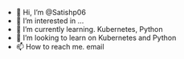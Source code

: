 - 👋 Hi, I’m @Satishp06
- 👀 I’m interested in ...
- 🌱 I’m currently learning. Kubernetes, Python
- 💞️ I’m looking to learn on Kubernetes and Python
- 📫 How to reach me. email

<!---
Satishp06/Satishp06 is a ✨ special ✨ repository because its `README.md` (this file) appears on your GitHub profile.
You can click the Preview link to take a look at your changes.
--->
